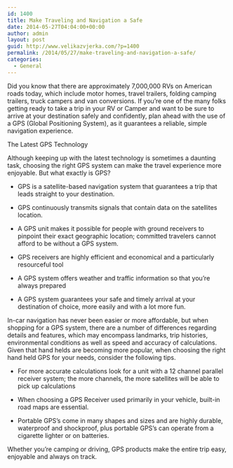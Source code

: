 ```yaml
---
id: 1400
title: Make Traveling and Navigation a Safe
date: 2014-05-27T04:04:00+00:00
author: admin
layout: post
guid: http://www.velikazvjerka.com/?p=1400
permalink: /2014/05/27/make-traveling-and-navigation-a-safe/
categories:
  - General
---
```

Did you know that there are approximately 7,000,000 RVs on American roads today, which include motor homes, travel trailers, folding camping trailers, truck campers and van conversions. If you&#8217;re one of the many folks getting ready to take a trip in your RV or Camper and want to be sure to arrive at your destination safely and confidently, plan ahead with the use of a GPS (Global Positioning System), as it guarantees a reliable, simple navigation experience.

The Latest GPS Technology
  
Although keeping up with the latest technology is sometimes a daunting task, choosing the right GPS system can make the travel experience more enjoyable. But what exactly is GPS?

* GPS is a satellite-based navigation system that guarantees a trip that leads straight to your destination.

* GPS continuously transmits signals that contain data on the satellites location.

* A GPS unit makes it possible for people with ground receivers to pinpoint their exact geographic location; committed travelers cannot afford to be without a GPS system.

* GPS receivers are highly efficient and economical and a particularly resourceful tool

* A GPS system offers weather and traffic information so that you&#8217;re always prepared

* A GPS system guarantees your safe and timely arrival at your destination of choice, more easily and with a lot more fun.

In-car navigation has never been easier or more affordable, but when shopping for a GPS system, there are a number of differences regarding details and features, which may encompass landmarks, trip histories, environmental conditions as well as speed and accuracy of calculations. Given that hand helds are becoming more popular, when choosing the right hand held GPS for your needs, consider the following tips.

* For more accurate calculations look for a unit with a 12 channel parallel receiver system; the more channels, the more satellites will be able to pick up calculations

* When choosing a GPS Receiver used primarily in your vehicle, built-in road maps are essential.

* Portable GPS&#8217;s come in many shapes and sizes and are highly durable, waterproof and shockproof, plus portable GPS&#8217;s can operate from a cigarette lighter or on batteries.

Whether you&#8217;re camping or driving, GPS products make the entire trip easy, enjoyable and always on track.